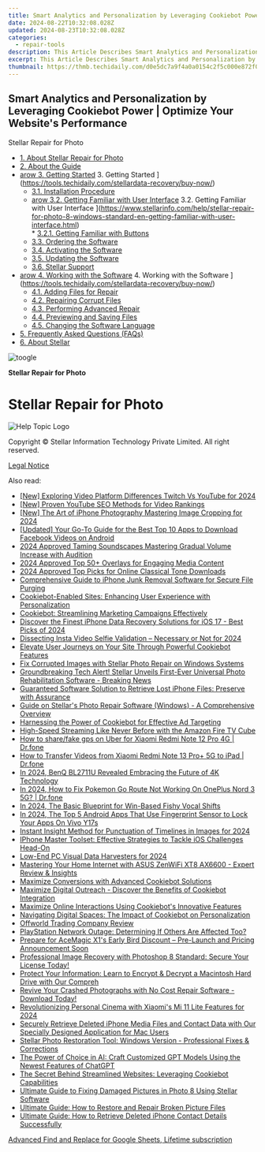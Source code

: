 ```yaml
---
title: Smart Analytics and Personalization by Leveraging Cookiebot Power | Optimize Your Website's Performance
date: 2024-08-22T10:32:08.028Z
updated: 2024-08-23T10:32:08.028Z
categories:
  - repair-tools
description: This Article Describes Smart Analytics and Personalization by Leveraging Cookiebot Power | Optimize Your Website's Performance
excerpt: This Article Describes Smart Analytics and Personalization by Leveraging Cookiebot Power | Optimize Your Website's Performance
thumbnail: https://thmb.techidaily.com/d0e5dc7a9f4a0a0154c2f5c000e872f05d1d324633640e4e68e511d6c868a5f3.jpg
---
```


## Smart Analytics and Personalization by Leveraging Cookiebot Power | Optimize Your Website's Performance

Stellar Repair for Photo

* [1. About Stellar Repair for Photo](https://tools.techidaily.com/stellardata-recovery/buy-now/)
* [2. About the Guide](https://tools.techidaily.com/stellardata-recovery/buy-now/)
* [arow 3. Getting Started](https://www.stellarinfo.com/help/public/frontEnd/onlinehelp/images/arow.png) 3\. Getting Started ](https://tools.techidaily.com/stellardata-recovery/buy-now/)  
  * [3.1. Installation Procedure](https://tools.techidaily.com/stellardata-recovery/buy-now/)  
  * [arow 3.2. Getting Familiar with User Interface](https://www.stellarinfo.com/help/public/frontEnd/onlinehelp/images/arow.png) 3.2\. Getting Familiar with User Interface ](https://www.stellarinfo.com/help/stellar-repair-for-photo-8-windows-standard-en-getting-familiar-with-user-interface.html)  
         * [3.2.1. Getting Familiar with Buttons](https://tools.techidaily.com/stellardata-recovery/buy-now/)  
  * [3.3. Ordering the Software](https://tools.techidaily.com/stellardata-recovery/buy-now/)  
  * [3.4. Activating the Software](https://tools.techidaily.com/stellardata-recovery/buy-now/)  
  * [3.5. Updating the Software](https://tools.techidaily.com/stellardata-recovery/buy-now/)  
  * [3.6. Stellar Support](https://tools.techidaily.com/stellardata-recovery/buy-now/)
* [arow 4. Working with the Software](https://www.stellarinfo.com/help/public/frontEnd/onlinehelp/images/arow.png) 4\. Working with the Software ](https://tools.techidaily.com/stellardata-recovery/buy-now/)  
  * [4.1. Adding Files for Repair](https://tools.techidaily.com/stellardata-recovery/buy-now/)  
  * [4.2. Repairing Corrupt Files](https://tools.techidaily.com/stellardata-recovery/buy-now/)  
  * [4.3. Performing Advanced Repair](https://tools.techidaily.com/stellardata-recovery/buy-now/)  
  * [4.4. Previewing and Saving Files](https://tools.techidaily.com/stellardata-recovery/buy-now/)  
  * [4.5. Changing the Software Language](https://tools.techidaily.com/stellardata-recovery/buy-now/)
* [5. Frequently Asked Questions (FAQs)](https://www.stellarinfo.com/help/stellar-repair-for-photo-8-windows-standard-en-frequently-asked-questions-faqs-.html)
* [6. About Stellar](https://tools.techidaily.com/stellardata-recovery/buy-now/)

![toogle](https://www.stellarinfo.com/help/public/frontEnd/onlinehelp/images/toogle.png)

**Stellar Repair for Photo**

# **Stellar Repair for Photo**

![Help Topic Logo](https://ukaidot.sjv.io/daqnoj)

 Copyright © Stellar Information Technology Private Limited. All right reserved.

[Legal Notice](https://tools.techidaily.com/stellardata-recovery/buy-now/)

<ins class="adsbygoogle"
     style="display:block"
     data-ad-format="autorelaxed"
     data-ad-client="ca-pub-7571918770474297"
     data-ad-slot="1223367746"></ins>



<ins class="adsbygoogle"
     style="display:block"
     data-ad-client="ca-pub-7571918770474297"
     data-ad-slot="8358498916"
     data-ad-format="auto"
     data-full-width-responsive="true"></ins>

<span class="atpl-alsoreadstyle">Also read:</span>
<div><ul>
<li><a href="https://fox-direct.techidaily.com/new-exploring-video-platform-differences-twitch-vs-youtube-for-2024/"><u>[New] Exploring Video Platform Differences  Twitch Vs YouTube for 2024</u></a></li>
<li><a href="https://youtube-stream.techidaily.com/new-proven-youtube-seo-methods-for-video-rankings/"><u>[New] Proven YouTube SEO Methods for Video Rankings</u></a></li>
<li><a href="https://article-posts.techidaily.com/new-the-art-of-iphone-photography-mastering-image-cropping-for-2024/"><u>[New] The Art of iPhone Photography  Mastering Image Cropping for 2024</u></a></li>
<li><a href="https://facebook-video-recording.techidaily.com/updated-your-go-to-guide-for-the-best-top-10-apps-to-download-facebook-videos-on-android/"><u>[Updated] Your Go-To Guide for the Best Top 10 Apps to Download Facebook Videos on Android</u></a></li>
<li><a href="https://fox-helps.techidaily.com/2024-approved-taming-soundscapes-mastering-gradual-volume-increase-with-audition/"><u>2024 Approved  Taming Soundscapes  Mastering Gradual Volume Increase with Audition</u></a></li>
<li><a href="https://some-skills.techidaily.com/2024-approved-top-50plus-overlays-for-engaging-media-content/"><u>2024 Approved  Top 50+ Overlays for Engaging Media Content</u></a></li>
<li><a href="https://some-approaches.techidaily.com/2024-approved-top-picks-for-online-classical-tone-downloads/"><u>2024 Approved  Top Picks for Online Classical Tone Downloads</u></a></li>
<li><a href="https://data-safeguard.techidaily.com/comprehensive-guide-to-iphone-junk-removal-software-for-secure-file-purging/"><u>Comprehensive Guide to iPhone Junk Removal Software for Secure File Purging</u></a></li>
<li><a href="https://data-safeguard.techidaily.com/cookiebot-enabled-sites-enhancing-user-experience-with-personalization/"><u>Cookiebot-Enabled Sites: Enhancing User Experience with Personalization</u></a></li>
<li><a href="https://data-safeguard.techidaily.com/cookiebot-streamlining-marketing-campaigns-effectively/"><u>Cookiebot: Streamlining Marketing Campaigns Effectively</u></a></li>
<li><a href="https://data-safeguard.techidaily.com/discover-the-finest-iphone-data-recovery-solutions-for-ios-17-best-picks-of-2024/"><u>Discover the Finest iPhone Data Recovery Solutions for iOS 17 - Best Picks of 2024</u></a></li>
<li><a href="https://instagram-video-files.techidaily.com/dissecting-insta-video-selfie-validation-necessary-or-not-for-2024/"><u>Dissecting Insta Video Selfie Validation – Necessary or Not for 2024</u></a></li>
<li><a href="https://data-safeguard.techidaily.com/elevate-user-journeys-on-your-site-through-powerful-cookiebot-features/"><u>Elevate User Journeys on Your Site Through Powerful Cookiebot Features</u></a></li>
<li><a href="https://data-safeguard.techidaily.com/fix-corrupted-images-with-stellar-photo-repair-on-windows-systems/"><u>Fix Corrupted Images with Stellar Photo Repair on Windows Systems</u></a></li>
<li><a href="https://data-safeguard.techidaily.com/groundbreaking-tech-alert-stellar-unveils-first-ever-universal-photo-rehabilitation-software-breaking-news/"><u>Groundbreaking Tech Alert! Stellar Unveils First-Ever Universal Photo Rehabilitation Software - Breaking News</u></a></li>
<li><a href="https://data-safeguard.techidaily.com/guaranteed-software-solution-to-retrieve-lost-iphone-files-preserve-with-assurance/"><u>Guaranteed Software Solution to Retrieve Lost iPhone Files: Preserve with Assurance</u></a></li>
<li><a href="https://data-safeguard.techidaily.com/guide-on-stellars-photo-repair-software-windows-a-comprehensive-overview/"><u>Guide on Stellar's Photo Repair Software (Windows) - A Comprehensive Overview</u></a></li>
<li><a href="https://data-safeguard.techidaily.com/harnessing-the-power-of-cookiebot-for-effective-ad-targeting/"><u>Harnessing the Power of Cookiebot for Effective Ad Targeting</u></a></li>
<li><a href="https://buynow-tips.techidaily.com/high-speed-streaming-like-never-before-with-the-amazon-fire-tv-cube/"><u>High-Speed Streaming Like Never Before with the Amazon Fire TV Cube</u></a></li>
<li><a href="https://fake-location.techidaily.com/how-to-sharefake-gps-on-uber-for-xiaomi-redmi-note-12-pro-4g-drfone-by-drfone-virtual-android/"><u>How to share/fake gps on Uber for Xiaomi Redmi Note 12 Pro 4G | Dr.fone</u></a></li>
<li><a href="https://android-transfer.techidaily.com/how-to-transfer-videos-from-xiaomi-redmi-note-13-proplus-5g-to-ipad-drfone-by-drfone-transfer-from-android-transfer-from-android/"><u>How to Transfer Videos from Xiaomi Redmi Note 13 Pro+ 5G to iPad | Dr.fone</u></a></li>
<li><a href="https://extra-lessons.techidaily.com/in-2024-benq-bl2711u-revealed-embracing-the-future-of-4k-technology/"><u>In 2024, BenQ BL2711U Revealed  Embracing the Future of 4K Technology</u></a></li>
<li><a href="https://android-pokemon-go.techidaily.com/in-2024-how-to-fix-pokemon-go-route-not-working-on-oneplus-nord-3-5g-drfone-by-drfone-virtual-android/"><u>In 2024, How to Fix Pokemon Go Route Not Working On OnePlus Nord 3 5G? | Dr.fone</u></a></li>
<li><a href="https://vp-tips.techidaily.com/in-2024-the-basic-blueprint-for-win-based-fishy-vocal-shifts/"><u>In 2024, The Basic Blueprint for Win-Based Fishy Vocal Shifts</u></a></li>
<li><a href="https://android-unlock.techidaily.com/in-2024-the-top-5-android-apps-that-use-fingerprint-sensor-to-lock-your-apps-on-vivo-y17s-by-drfone-android/"><u>In 2024, The Top 5 Android Apps That Use Fingerprint Sensor to Lock Your Apps On Vivo Y17s</u></a></li>
<li><a href="https://extra-support.techidaily.com/instant-insight-method-for-punctuation-of-timelines-in-images-for-2024/"><u>Instant Insight  Method for Punctuation of Timelines in Images for 2024</u></a></li>
<li><a href="https://data-safeguard.techidaily.com/iphone-master-toolset-effective-strategies-to-tackle-ios-challenges-head-on/"><u>IPhone Master Toolset: Effective Strategies to Tackle iOS Challenges Head-On</u></a></li>
<li><a href="https://screen-recording.techidaily.com/low-end-pc-visual-data-harvesters-for-2024/"><u>Low-End PC Visual Data Harvesters for 2024</u></a></li>
<li><a href="https://buynow-tips.techidaily.com/mastering-your-home-internet-with-asus-zenwifi-xt8-ax6600-expert-review-and-insights/"><u>Mastering Your Home Internet with ASUS ZenWiFi XT8 AX6600 - Expert Review & Insights</u></a></li>
<li><a href="https://data-safeguard.techidaily.com/maximize-conversions-with-advanced-cookiebot-solutions/"><u>Maximize Conversions with Advanced Cookiebot Solutions</u></a></li>
<li><a href="https://data-safeguard.techidaily.com/maximize-digital-outreach-discover-the-benefits-of-cookiebot-integration/"><u>Maximize Digital Outreach - Discover the Benefits of Cookiebot Integration</u></a></li>
<li><a href="https://data-safeguard.techidaily.com/maximize-online-interactions-using-cookiebots-innovative-features/"><u>Maximize Online Interactions Using Cookiebot's Innovative Features</u></a></li>
<li><a href="https://data-safeguard.techidaily.com/navigating-digital-spaces-the-impact-of-cookiebot-on-personalization/"><u>Navigating Digital Spaces: The Impact of Cookiebot on Personalization</u></a></li>
<li><a href="https://buynow-help.techidaily.com/offworld-trading-company-review/"><u>Offworld Trading Company Review</u></a></li>
<li><a href="https://tech-recovery.techidaily.com/playstation-network-outage-determining-if-others-are-affected-too/"><u>PlayStation Network Outage: Determining If Others Are Affected Too?</u></a></li>
<li><a href="https://hardware-tips.techidaily.com/1723862724985-prepare-for-acemagic-x1s-early-bird-discount-pre-launch-and-pricing-announcement-soon/"><u>Prepare for AceMagic X1's Early Bird Discount – Pre-Launch and Pricing Announcement Soon</u></a></li>
<li><a href="https://data-safeguard.techidaily.com/professional-image-recovery-with-photoshop-8-standard-secure-your-license-today/"><u>Professional Image Recovery with Photoshop 8 Standard: Secure Your License Today!</u></a></li>
<li><a href="https://data-safeguard.techidaily.com/protect-your-information-learn-to-encrypt-and-decrypt-a-macintosh-hard-drive-with-our-compreh/"><u>Protect Your Information: Learn to Encrypt & Decrypt a Macintosh Hard Drive with Our Compreh</u></a></li>
<li><a href="https://data-safeguard.techidaily.com/revive-your-crashed-photographs-with-no-cost-repair-software-download-today/"><u>Revive Your Crashed Photographs with No Cost Repair Software - Download Today!</u></a></li>
<li><a href="https://on-screen-recording.techidaily.com/revolutionizing-personal-cinema-with-xiaomis-mi-11-lite-features-for-2024/"><u>Revolutionizing Personal Cinema with Xiaomi's Mi 11 Lite Features for 2024</u></a></li>
<li><a href="https://data-safeguard.techidaily.com/securely-retrieve-deleted-iphone-media-files-and-contact-data-with-our-specially-designed-application-for-mac-users/"><u>Securely Retrieve Deleted iPhone Media Files and Contact Data with Our Specially Designed Application for Mac Users</u></a></li>
<li><a href="https://data-safeguard.techidaily.com/stellar-photo-restoration-tool-windows-version-professional-fixes-and-corrections/"><u>Stellar Photo Restoration Tool: Windows Version - Professional Fixes & Corrections</u></a></li>
<li><a href="https://tech-hub.techidaily.com/the-power-of-choice-in-ai-craft-customized-gpt-models-using-the-newest-features-of-chatgpt/"><u>The Power of Choice in AI: Craft Customized GPT Models Using the Newest Features of ChatGPT</u></a></li>
<li><a href="https://data-safeguard.techidaily.com/the-secret-behind-streamlined-websites-leveraging-cookiebot-capabilities/"><u>The Secret Behind Streamlined Websites: Leveraging Cookiebot Capabilities</u></a></li>
<li><a href="https://data-safeguard.techidaily.com/ultimate-guide-to-fixing-damaged-pictures-in-photo-8-using-stellar-software/"><u>Ultimate Guide to Fixing Damaged Pictures in Photo 8 Using Stellar Software</u></a></li>
<li><a href="https://data-safeguard.techidaily.com/ultimate-guide-how-to-restore-and-repair-broken-picture-files/"><u>Ultimate Guide: How to Restore and Repair Broken Picture Files</u></a></li>
<li><a href="https://data-safeguard.techidaily.com/ultimate-guide-how-to-retrieve-deleted-iphone-contact-details-successfully/"><u>Ultimate Guide: How to Retrieve Deleted iPhone Contact Details Successfully</u></a></li>
</ul></div>

<!-- affiliate ads begin -->
<a href="https://secure.2checkout.com/order/checkout.php?PRODS=4729642&QTY=1&AFFILIATE=108875&CART=1">Advanced Find and Replace for Google Sheets, Lifetime subscription</a>
<!-- affiliate ads end -->